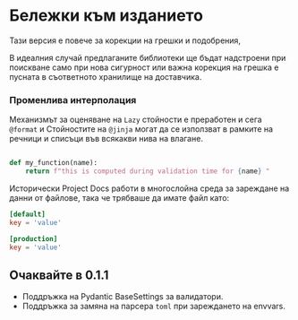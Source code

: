 # Бележки към изданието

Тази версия е повече за корекции на грешки и подобрения,

В идеалния случай предлаганите библиотеки ще бъдат надстроени при поискване само при нова сигурност
или важна корекция на грешка е пусната в съответното хранилище на доставчика.


### Променлива интерполация

Механизмът за оценяване на `Lazy` стойности е преработен и сега `@format` и
Стойностите на `@jinja` могат да се използват в рамките на речници и списъци във всякакви нива на влагане.


```py

def my_function(name):
    return f"this is computed during validation time for {name} "

```

Исторически Project Docs работи в многослойна среда за
зареждане на данни от файлове, така че трябваше да имате файл като:

```toml
[default]
key = 'value'

[production]
key = 'value'
```

## Очаквайте в 0.1.1
- Поддръжка на Pydantic BaseSettings за валидатори.
- Поддръжка за замяна на парсера `toml` при зареждането на envvars.